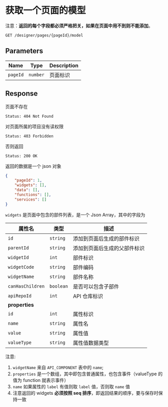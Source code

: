 # 获取一个页面的模型

注意：**返回的每个字段都必须严格把关，如果在页面中用不到则不能添加**。

```text
GET /designer/pages/{pageId}/model
```

## Parameters

| Name     | Type     | Description |
| -------- | -------- | ----------- |
| `pageId` | `number` | 页面标识    |

## Response

页面不存在

```text
Status: 404 Not Found
```

对页面所属的项目没有读权限

```text
Status: 403 Forbidden
```

否则返回

```text
Status: 200 OK
```

返回的数据是一个 json 对象

```json
{
    "pageId": 1,
    "widgets": [],
    "data": [],
    "functions": [],
    "services": []
}
```

`widgets` 是页面中包含的部件列表，是一个 Json Array，其中的字段为

| 属性名           | 类型      | 描述                         |
| ---------------- | --------- | ---------------------------- |
| `id`             | `string`  | 添加到页面后生成的部件标识   |
| `parentId`       | `string`  | 添加到页面后生成的父部件标识 |
| `widgetId`       | `int`     | 部件标识                     |
| `widgetCode`     | `string`  | 部件编码                     |
| `widgetName`     | `string`  | 部件名称                     |
| `canHasChildren` | `boolean` | 是否可以包含子部件           |
| `apiRepoId`      | `int`     | API 仓库标识                 |
| **properties**   |           |                              |
| `id`             | `int`     | 属性标识                     |
| `name`           | `string`  | 属性名                       |
| `value`          | `string`  | 属性值                       |
| `valueType`      | `string`  | 属性值数据类型               |

注意:

1. `widgetName` 来自 `API_COMPONENT` 表中的 `name`;
2. `properties` 是一个数组，其中即包含普通属性，也包含事件（valueType 的值为 function 就表示事件）
3. `name` 如果属性的 `label` 有值则取 `label` 值，否则取 `name` 值
4. 注意返回的 widgets **必须按照 seq 排序**，即返回结果的顺序，要与保存时保持一致
